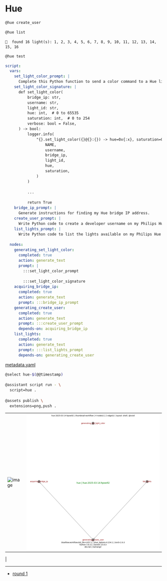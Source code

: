 # Hue

```bash
@hue create_user
```

```bash
@hue list
```

```text
🧠  found 16 light(s): 1, 2, 3, 4, 5, 6, 7, 8, 9, 10, 11, 12, 13, 14, 15, 16
```

```bash
@hue test
```

```yaml
script:
  vars:
    set_light_color_prompt: |
      Complete this Python function to send a color command to a Hue light.
    set_light_color_signature: |
      def set_light_color(
          bridge_ip: str,
          username: str,
          light_id: str,
          hue: int,  # 0 to 65535
          saturation: int,  # 0 to 254
          verbose: bool = False,
      ) -> bool:
          logger.info(
              "{}.set_light_color({}@{}:{}) -> hue=0x{:x}, saturation=0x{:x}".format(
                  NAME,
                  username,
                  bridge_ip,
                  light_id,
                  hue,
                  saturation,
              )
          )

          ...

          return True
    bridge_ip_prompt: |
      Generate instructions for finding my Hue bridge IP address.
    create_user_prompt: |
      Write Python code to create a developer username on my Philips Hue Bridge.
    list_lights_prompt: |
      Write Python code to list the lights available on my Philips Hue Bridge.

  nodes:
    generating_set_light_color:
      completed: true
      action: generate_text
      prompt: |
        :::set_light_color_prompt

        :::set_light_color_signature
    acquiring_bridge_ip:
      completed: true
      action: generate_text
      prompt: :::bridge_ip_prompt
    generating_create_user:
      completed: true
      action: generate_text
      prompt: :::create_user_prompt
      depends-on: acquiring_bridge_ip
    list_lights:
      completed: true
      action: generate_text
      prompt: :::list_lights_prompt
      depends-on: generating_create_user

```
[metadata.yaml](../metadata.yaml)

```bash
@select hue-$(@@timestamp)

@assistant script run - \
  script=hue .

@assets publish \
  extensions=png,push .
```


| | |
|-|-|
| ![image](https://github.com/kamangir/assets/blob/main/blue-assistant/20250314_143702.jpg?raw=true) | ![image](https://github.com/kamangir/assets/blob/main/hue-2025-03-14-hpow92/thumbnail-workflow.png?raw=true)
 |
 
---

- [round 1](./round-1.md)
